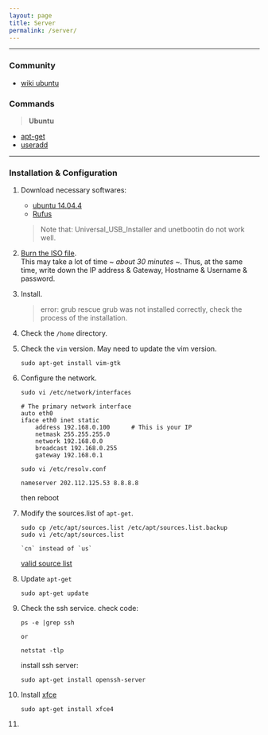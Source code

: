 ```yaml
---
layout: page
title: Server
permalink: /server/
---
```



------

### Community

* [wiki ubuntu](http://wiki.ubuntu.org.cn/%E9%A6%96%E9%A1%B5)

### Commands

> **Ubuntu**  

* [apt-get](http://jingyan.baidu.com/article/22a299b51648e09e19376ae7.html)
* [useradd](http://jingyan.baidu.com/article/9158e00041e0b5a255122856.html)

------

### Installation & Configuration

1. Download necessary softwares:  
    * [ubuntu 14.04.4](http://mirrors.163.com/ubuntu-releases/14.04.4/ubuntu-14.04.4-server-amd64.iso)
    * [Rufus](https://rufus.akeo.ie/)  

    > Note that: Universal_USB_Installer and unetbootin do not work well.
2. [Burn the ISO file](http://www.ubuntu.com/download/desktop/create-a-usb-stick-on-windows).  
    This may take a lot of time ~ *about 30 minutes* ~. Thus, at the same time, write down the IP address & Gateway, Hostname & Username & password.
3. Install.  

    > error: grub rescue
    > grub was not installed correctly, check the process of the installation.
4. Check the `/home` directory.
5. Check the `vim` version. May need to update the vim version.
    ```
    sudo apt-get install vim-gtk
    ```
6. Configure the network.
    ```
    sudo vi /etc/network/interfaces

    # The primary network interface
	auto eth0
	iface eth0 inet static
        address 192.168.0.100      # This is your IP
        netmask 255.255.255.0
        network 192.168.0.0
        broadcast 192.168.0.255
        gateway 192.168.0.1

    sudo vi /etc/resolv.conf

    nameserver 202.112.125.53 8.8.8.8
    ```

    then reboot
7. Modify the sources.list of `apt-get`.
    ```
    sudo cp /etc/apt/sources.list /etc/apt/sources.list.backup
    sudo vi /etc/apt/sources.list

    `cn` instead of `us`
    ```

    [valid source list](http://wiki.ubuntu.org.cn/%E6%BA%90%E5%88%97%E8%A1%A8)
8. Update `apt-get`
    ```
    sudo apt-get update
    ```
9. Check the ssh service.
    check code:
    ```
    ps -e |grep ssh

    or

    netstat -tlp
    ```
    install ssh server:
    ```
    sudo apt-get install openssh-server
    ```
10. Install [xfce](http://www.xfce.org/)
    ```
    sudo apt-get install xfce4
    ```
11. 